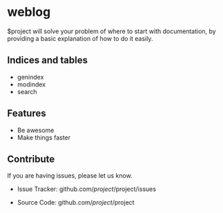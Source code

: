 # weblog


$project will solve your problem of where to start with documentation,
by providing a basic explanation of how to do it easily.



## Indices and tables

-   genindex
-   modindex
-   search

## Features

- Be awesome
- Make things faster

## Contribute
If you are having issues, please let us know.

- Issue Tracker: github.com/$project/$project/issues

- Source Code: github.com/$project/$project

